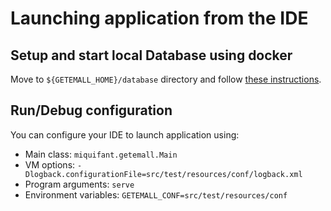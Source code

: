 # Launching application from the IDE

## Setup and start local Database using docker

Move to `${GETEMALL_HOME}/database` directory and follow [these instructions](../../../../database/README.md).

## Run/Debug configuration

You can configure your IDE to launch application using:

- Main class: `miquifant.getemall.Main`
- VM options: `-Dlogback.configurationFile=src/test/resources/conf/logback.xml`
- Program arguments: `serve`
- Environment variables: `GETEMALL_CONF=src/test/resources/conf`

